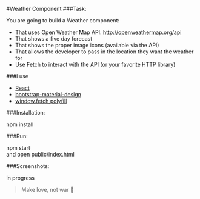 #Weather Component
###Task:

You are going to build a Weather component:

* That uses Open Weather Map API: http://openweathermap.org/api
* That shows a five day forecast
* That shows the proper image icons (available via the API)
* That allows the developer to pass in the location they want the weather for
* Use Fetch to interact with the API (or your favorite HTTP library)

###I use

* [React](https://facebook.github.io/react/)
* [bootstrap-material-design](http://fezvrasta.github.io/bootstrap-material-design/)
* [window.fetch polyfill](https://github.com/github/fetch)

###Installation:

npm install

###Run:

npm start  
and open public/index.html

###Screenshots:

in progress

> Make love, not war :open_hands: